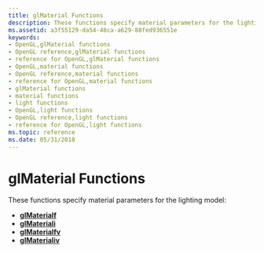 ```yaml
---
title: glMaterial Functions
description: These functions specify material parameters for the lighting model.
ms.assetid: a3f55129-da54-48ca-a629-88fed936551e
keywords:
- OpenGL,glMaterial functions
- OpenGL reference,glMaterial functions
- reference for OpenGL,glMaterial functions
- OpenGL,material functions
- OpenGL reference,material functions
- reference for OpenGL,material functions
- glMaterial functions
- material functions
- light functions
- OpenGL,light functions
- OpenGL reference,light functions
- reference for OpenGL,light functions
ms.topic: reference
ms.date: 05/31/2018
---
```


# glMaterial Functions

These functions specify material parameters for the lighting model:

-   [**glMaterialf**](glmaterialf.md)
-   [**glMateriali**](glmateriali.md)
-   [**glMaterialfv**](glmaterialfv.md)
-   [**glMaterialiv**](glmaterialiv.md)

 

 




